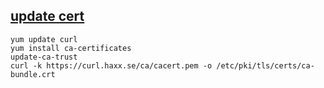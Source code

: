 [update cert](https://serverfault.com/questions/394815/how-to-update-curl-ca-bundle-on-redhat)
---
```
yum update curl
yum install ca-certificates
update-ca-trust
curl -k https://curl.haxx.se/ca/cacert.pem -o /etc/pki/tls/certs/ca-bundle.crt
```
